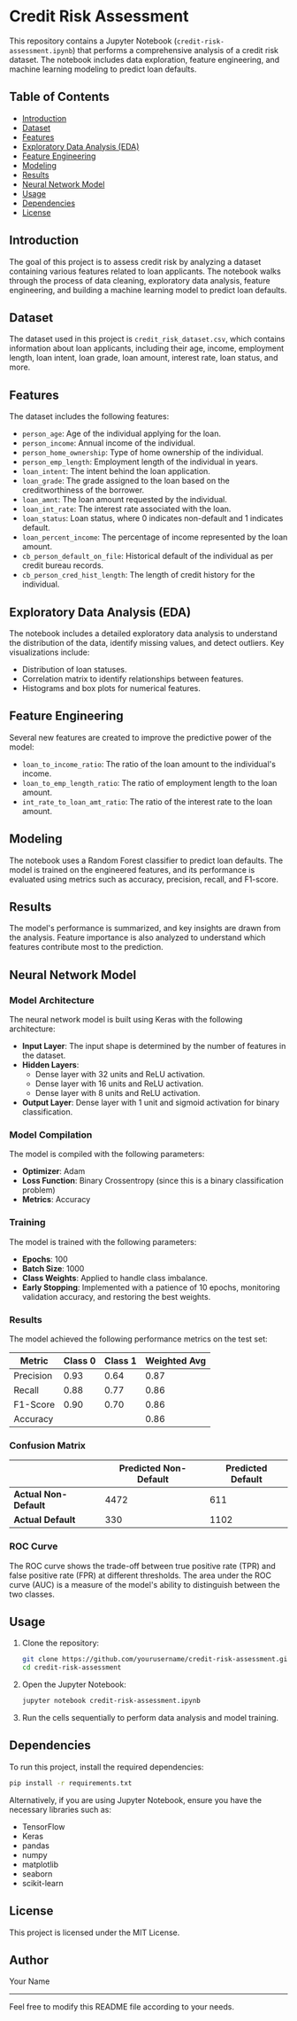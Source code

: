 # Credit Risk Assessment

This repository contains a Jupyter Notebook (`credit-risk-assessment.ipynb`) that performs a comprehensive analysis of a credit risk dataset. The notebook includes data exploration, feature engineering, and machine learning modeling to predict loan defaults.

## Table of Contents
- [Introduction](#introduction)
- [Dataset](#dataset)
- [Features](#features)
- [Exploratory Data Analysis (EDA)](#exploratory-data-analysis-eda)
- [Feature Engineering](#feature-engineering)
- [Modeling](#modeling)
- [Results](#results)
- [Neural Network Model](#neural-network-model)
- [Usage](#usage)
- [Dependencies](#dependencies)
- [License](#license)

## Introduction
The goal of this project is to assess credit risk by analyzing a dataset containing various features related to loan applicants. The notebook walks through the process of data cleaning, exploratory data analysis, feature engineering, and building a machine learning model to predict loan defaults.

## Dataset
The dataset used in this project is `credit_risk_dataset.csv`, which contains information about loan applicants, including their age, income, employment length, loan intent, loan grade, loan amount, interest rate, loan status, and more.

## Features
The dataset includes the following features:
- `person_age`: Age of the individual applying for the loan.
- `person_income`: Annual income of the individual.
- `person_home_ownership`: Type of home ownership of the individual.
- `person_emp_length`: Employment length of the individual in years.
- `loan_intent`: The intent behind the loan application.
- `loan_grade`: The grade assigned to the loan based on the creditworthiness of the borrower.
- `loan_amnt`: The loan amount requested by the individual.
- `loan_int_rate`: The interest rate associated with the loan.
- `loan_status`: Loan status, where 0 indicates non-default and 1 indicates default.
- `loan_percent_income`: The percentage of income represented by the loan amount.
- `cb_person_default_on_file`: Historical default of the individual as per credit bureau records.
- `cb_person_cred_hist_length`: The length of credit history for the individual.

## Exploratory Data Analysis (EDA)
The notebook includes a detailed exploratory data analysis to understand the distribution of the data, identify missing values, and detect outliers. Key visualizations include:
- Distribution of loan statuses.
- Correlation matrix to identify relationships between features.
- Histograms and box plots for numerical features.

## Feature Engineering
Several new features are created to improve the predictive power of the model:
- `loan_to_income_ratio`: The ratio of the loan amount to the individual's income.
- `loan_to_emp_length_ratio`: The ratio of employment length to the loan amount.
- `int_rate_to_loan_amt_ratio`: The ratio of the interest rate to the loan amount.

## Modeling
The notebook uses a Random Forest classifier to predict loan defaults. The model is trained on the engineered features, and its performance is evaluated using metrics such as accuracy, precision, recall, and F1-score.

## Results
The model's performance is summarized, and key insights are drawn from the analysis. Feature importance is also analyzed to understand which features contribute most to the prediction.

## Neural Network Model

### Model Architecture
The neural network model is built using Keras with the following architecture:
- **Input Layer**: The input shape is determined by the number of features in the dataset.
- **Hidden Layers**:
  - Dense layer with 32 units and ReLU activation.
  - Dense layer with 16 units and ReLU activation.
  - Dense layer with 8 units and ReLU activation.
- **Output Layer**: Dense layer with 1 unit and sigmoid activation for binary classification.

### Model Compilation
The model is compiled with the following parameters:
- **Optimizer**: Adam
- **Loss Function**: Binary Crossentropy (since this is a binary classification problem)
- **Metrics**: Accuracy

### Training
The model is trained with the following parameters:
- **Epochs**: 100
- **Batch Size**: 1000
- **Class Weights**: Applied to handle class imbalance.
- **Early Stopping**: Implemented with a patience of 10 epochs, monitoring validation accuracy, and restoring the best weights.

### Results
The model achieved the following performance metrics on the test set:

| Metric     | Class 0 | Class 1 | Weighted Avg |
|------------|---------|---------|--------------|
| Precision  | 0.93    | 0.64    | 0.87         |
| Recall     | 0.88    | 0.77    | 0.86         |
| F1-Score   | 0.90    | 0.70    | 0.86         |
| Accuracy   |         |         | 0.86         |

### Confusion Matrix

|                | Predicted Non-Default | Predicted Default |
|----------------|-----------------------|-------------------|
| **Actual Non-Default** | 4472                  | 611               |
| **Actual Default**     | 330                   | 1102              |

### ROC Curve
The ROC curve shows the trade-off between true positive rate (TPR) and false positive rate (FPR) at different thresholds. The area under the ROC curve (AUC) is a measure of the model's ability to distinguish between the two classes.

## Usage
1. Clone the repository:
   ```bash
   git clone https://github.com/yourusername/credit-risk-assessment.git
   cd credit-risk-assessment
   ```
2. Open the Jupyter Notebook:
   ```bash
   jupyter notebook credit-risk-assessment.ipynb
   ```
3. Run the cells sequentially to perform data analysis and model training.

## Dependencies
To run this project, install the required dependencies:

```bash
pip install -r requirements.txt
```

Alternatively, if you are using Jupyter Notebook, ensure you have the necessary libraries such as:
- TensorFlow
- Keras
- pandas
- numpy
- matplotlib
- seaborn
- scikit-learn

## License
This project is licensed under the MIT License.

## Author
Your Name

---

Feel free to modify this README file according to your needs.

